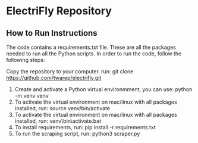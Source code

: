# ElectriFly Repository

## How to Run Instructions
The code contains a requirements.txt file. These are all the packages needed to run all the Python scripts. In order to run the code, follow the following steps:

Copy the repository to your computer. run: git clone https://github.com/twarep/electrifly.git
1. Create and activate a Python virtual environmment, you can use: python -m venv venv
2. To activate the virtual environment on mac/linux with all packages installed, run: source venv/bin/activate
3. To activate the virtual environment on mac/linux with all packages installed, run: venv\bin\activate.bat
4. To install requirements, run: pip install -r requirements.txt
5. To run the scraping script, run: python3 scraper.py
